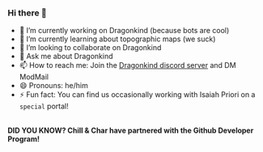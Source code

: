 ### Hi there 👋

- 🔭 I’m currently working on Dragonkind (because bots are cool)
- 🌱 I’m currently learning about topographic maps (we suck)
- 👯 I’m looking to collaborate on Dragonkind
- 💬 Ask me about Dragonkind
- 📫 How to reach me: Join the [Dragonkind discord server](https://discord.gg/3u4BBpaEUn) and DM ModMail
- 😄 Pronouns: he/him
- ⚡ Fun fact: You can find us occasionally working with Isaiah Priori on a `special` portal!
<br>
<b> DID YOU KNOW? Chill & Char have partnered with the Github Developer Program! <b>
